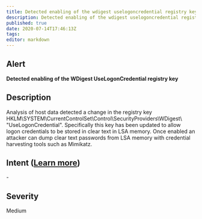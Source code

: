 ```yaml
---
title: Detected enabling of the wdigest uselogoncredential registry key
description: Detected enabling of the wdigest uselogoncredential registry key
published: true
date: 2020-07-14T17:46:13Z
tags:
editor: markdown
---
```


## Alert
**Detected enabling of the WDigest UseLogonCredential registry key**

## Description
Analysis of host data  detected a change in the registry key HKLM\SYSTEM\CurrentControlSet\Control\SecurityProviders\WDigest\ "UseLogonCredential". Specifically this key has been updated to allow logon credentials to be stored in clear text in LSA memory. Once enabled an attacker can dump clear text passwords from LSA memory with credential harvesting tools such as Mimikatz.

## Intent ([Learn more](/public/security/alerts/intentions.md))
\-

## Severity
Medium




